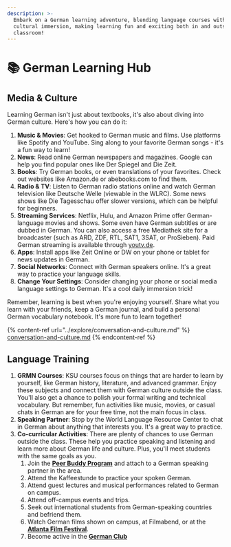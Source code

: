 ```yaml
---
description: >-
  Embark on a German learning adventure, blending language courses with engaging
  cultural immersion, making learning fun and exciting both in and outside the
  classroom!
---
```


# 📚 German Learning Hub

## Media & Culture <a href="#block-a4d77fa3dd9545a0a33343551dfe9410" id="block-a4d77fa3dd9545a0a33343551dfe9410"></a>

Learning German isn't just about textbooks, it's also about diving into German culture. Here's how you can do it:

1. **Music & Movies**: Get hooked to German music and films. Use platforms like Spotify and YouTube. Sing along to your favorite German songs - it's a fun way to learn!
2. **News**: Read online German newspapers and magazines. Google can help you find popular ones like Der Spiegel and Die Zeit.
3. **Books**: Try German books, or even translations of your favorites. Check out websites like Amazon.de or abebooks.com to find them.
4. **Radio & TV**: Listen to German radio stations online and watch German television like Deutsche Welle (viewable in the WLRC). Some news shows like Die Tagesschau offer slower versions, which can be helpful for beginners.
5. **Streaming Services**: Netflix, Hulu, and Amazon Prime offer German-language movies and shows. Some even have German subtitles or are dubbed in German. You can also access a free Mediathek site for a broadcaster (such as ARD, ZDF, RTL, SAT1, 3SAT, or ProSieben). Paid German streaming is available through [youtv.de](http://youtv.de/).
6. **Apps**: Install apps like Zeit Online or DW on your phone or tablet for news updates in German.
7. **Social Networks**: Connect with German speakers online. It's a great way to practice your language skills.
8. **Change Your Settings**: Consider changing your phone or social media language settings to German. It's a cool daily immersion trick!

Remember, learning is best when you're enjoying yourself. Share what you learn with your friends, keep a German journal, and build a personal German vocabulary notebook. It's more fun to learn together!

{% content-ref url="../explore/conversation-and-culture.md" %}
[conversation-and-culture.md](../explore/conversation-and-culture.md)
{% endcontent-ref %}

## Language Training <a href="#block-3756db9f4a7f4c15aed5a47f0a56560e" id="block-3756db9f4a7f4c15aed5a47f0a56560e"></a>

1. **GRMN Courses**: KSU courses focus on things that are harder to learn by yourself, like German history, literature, and advanced grammar. Enjoy these subjects and connect them with German culture outside the class. You'll also get a chance to polish your formal writing and technical vocabulary. But remember, fun activities like music, movies, or casual chats in German are for your free time, not the main focus in class.
2. **Speaking Partner**: Stop by the World Language Resource Center to chat in German about anything that interests you. It's a great way to practice.
3. **Co-curricular Activities**: There are plenty of chances to use German outside the class. These help you practice speaking and listening and learn more about German life and culture. Plus, you'll meet students with the same goals as you.
   1. Join the [**Peer Buddy Program**](../explore/peer-buddy-program.md) and attach to a German speaking partner in the area.
   2. Attend the Kaffeestunde to practice your spoken German.
   3. Attend guest lectures and musical performances related to German on campus.
   4. Attend off-campus events and trips.
   5. Seek out international students from German-speaking countries and befriend them.
   6. Watch German films shown on campus, at Filmabend, or at the [**Atlanta Film Festival**](https://www.atlantafilmfestival.com/).
   7. Become active in the [**German Club**](../explore/german-club.md)
